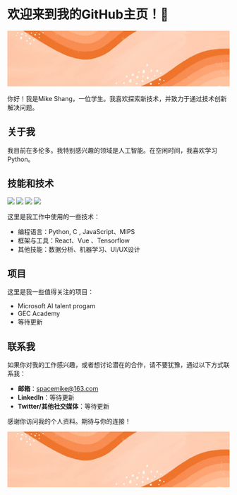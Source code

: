 # 欢迎来到我的GitHub主页！👋

![Banner](https://github.com/Mike-Shang/mike-shang/blob/master/1600w-5YDmHwJk-Yc.webp)

你好！我是Mike Shang，一位学生。我喜欢探索新技术，并致力于通过技术创新解决问题。

## 关于我

我目前在多伦多。我特别感兴趣的领域是人工智能。在空闲时间，我喜欢学习Python。

## 技能和技术

![](https://img.shields.io/badge/Code-Python-blue)
![](https://img.shields.io/badge/Code-JavaScript-yellow)
![](https://img.shields.io/badge/Tools-Docker-blue)
![](https://img.shields.io/badge/Framework-React-blue)

这里是我工作中使用的一些技术：

- 编程语言：Python, C , JavaScript、MIPS
- 框架与工具：React、Vue 、Tensorflow
- 其他技能：数据分析、机器学习、UI/UX设计

## 项目

这里是我一些值得关注的项目：

-  Microsoft AI talent progam
-  GEC Academy
-  等待更新

## 联系我

如果你对我的工作感兴趣，或者想讨论潜在的合作，请不要犹豫，通过以下方式联系我：

- **邮箱**：spacemike@163.com
- **LinkedIn**：等待更新
- **Twitter/其他社交媒体**：等待更新

感谢你访问我的个人资料。期待与你的连接！

![Footer Banner](https://github.com/Mike-Shang/mike-shang/blob/master/1600w-5YDmHwJk-Yc.webp)
